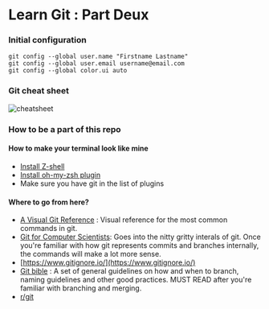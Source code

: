 # Learn Git : Part Deux


### Initial configuration
```
git config --global user.name "Firstname Lastname"
git config --global user.email username@email.com
git config --global color.ui auto
```



### Git cheat sheet
![cheatsheet](https://i.redd.it/8341g68g1v7y.png)

### How to be a part of this repo


#### How to make your terminal look like mine
* [Install Z-shell](https://github.com/robbyrussell/oh-my-zsh/wiki/Installing-ZSH)
* [Install oh-my-zsh plugin](https://github.com/robbyrussell/oh-my-zsh)
* Make sure you have git in the list of plugins


#### Where to go from here?
* [A Visual Git Reference](http://marklodato.github.io/visual-git-guide/index-en.html?no-svg) : Visual reference for the most common commands in git.
* [Git for Computer Scientists](http://eagain.net/articles/git-for-computer-scientists/): Goes into the nitty gritty interals of git. Once you're familiar with how git represents commits and branches internally, the commands will make a lot more sense.
* [https://www.gitignore.io/](https://www.gitignore.io/)
* [Git bible](https://gist.github.com/dmglab/8402579) : A set of general guidelines on how and when to branch, naming guidelines and other good practices. MUST READ after you're familiar with branching and merging.
* [r/git](https://www.reddit.com/r/git/top/)
